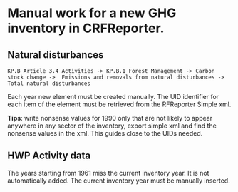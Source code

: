 # Manual work for a new GHG inventory in CRFReporter.


## Natural disturbances

`KP.B Article 3.4 Activities -> KP.B.1 Forest Management -> Carbon stock change -> 
Emissions and removals from natural disturbances -> Total natural disturbances`

Each year new element must be created manually. The UID identifier for each item 
of the element must be retrieved from the RFReporter Simple xml.

**Tips**: write nonsense values for 1990 only that are not likely to appear anywhere in any sector of the inventory, 
export simple xml and find the nonsense values in the xml. This guides close to the UIDs needed.

## HWP Activity data

The years starting from 1961 miss the current inventory year. It is not automatically added.
The current inventory year must be manually inserted. 
